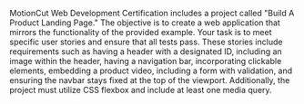 MotionCut Web Development Certification includes a project called "Build A Product Landing Page." The objective is to create a web application that mirrors the functionality of the provided example. Your task is to meet specific user stories and ensure that all tests pass. These stories include requirements such as having a header with a designated ID, including an image within the header, having a navigation bar, incorporating clickable elements, embedding a product video, including a form with validation, and ensuring the navbar stays fixed at the top of the viewport. Additionally, the project must utilize CSS flexbox and include at least one media query. 
